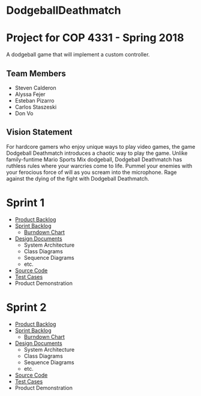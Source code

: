 # DodgeballDeathmatch
# Project for COP 4331 - Spring 2018
A dodgeball game that will implement a custom controller.

## Team Members

- Steven Calderon
- Alyssa Fejer
- Esteban Pizarro
- Carlos Staszeski
- Don Vo

## Vision Statement

For hardcore gamers who enjoy unique ways to play video games, the game Dodgeball Deathmatch introduces a chaotic way to play the game. Unlike family-funtime Mario Sports Mix dodgeball, Dodgeball Deathmatch has ruthless rules where your warcries come to life. Pummel your enemies with your ferocious force of will as you scream into the microphone. Rage against the dying of the fight with Dodgeball Deathmatch.

# Sprint 1

- [Product Backlog](https://docs.google.com/spreadsheets/d/1VHMQML5AV-xroaPTo6ku0EWV2Kxc1BA_4xIVLpn42L0/edit#gid=622973005)
- [Sprint Backlog](https://docs.google.com/spreadsheets/d/1VHMQML5AV-xroaPTo6ku0EWV2Kxc1BA_4xIVLpn42L0/edit#gid=268339105)
  - [Burndown Chart](https://docs.google.com/spreadsheets/d/1VHMQML5AV-xroaPTo6ku0EWV2Kxc1BA_4xIVLpn42L0/edit#gid=0)
- [Design Documents](https://github.com/CharlosNoTape/DodgeballDeathmatch/tree/master/DesignDocs)
  - System Architecture
  - Class Diagrams
  - Sequence Diagrams
  - etc.
- [Source Code](https://github.com/CharlosNoTape/DodgeballDeathmatch/tree/master/DodgeballDeathmatch/Assets)
- [Test Cases](https://github.com/CharlosNoTape/DodgeballDeathmatch/tree/master/DodgeballDeathmatch/Assets/Editor)
- Product Demonstration

# Sprint 2

- [Product Backlog](https://docs.google.com/spreadsheets/d/1VHMQML5AV-xroaPTo6ku0EWV2Kxc1BA_4xIVLpn42L0/edit#gid=622973005)
- [Sprint Backlog](https://docs.google.com/spreadsheets/d/1VHMQML5AV-xroaPTo6ku0EWV2Kxc1BA_4xIVLpn42L0/edit#gid=959041370)
  - [Burndown Chart](https://docs.google.com/spreadsheets/d/1VHMQML5AV-xroaPTo6ku0EWV2Kxc1BA_4xIVLpn42L0/edit#gid=1570049860)
- [Design Documents](https://github.com/CharlosNoTape/DodgeballDeathmatch/tree/master/DesignDocs)
  - System Architecture
  - Class Diagrams
  - Sequence Diagrams
  - etc.
- [Source Code](https://github.com/CharlosNoTape/DodgeballDeathmatch/tree/master/DodgeballDeathmatch/Assets)
- [Test Cases](https://github.com/CharlosNoTape/DodgeballDeathmatch/tree/master/DodgeballDeathmatch/Assets/Editor)
- Product Demonstration
